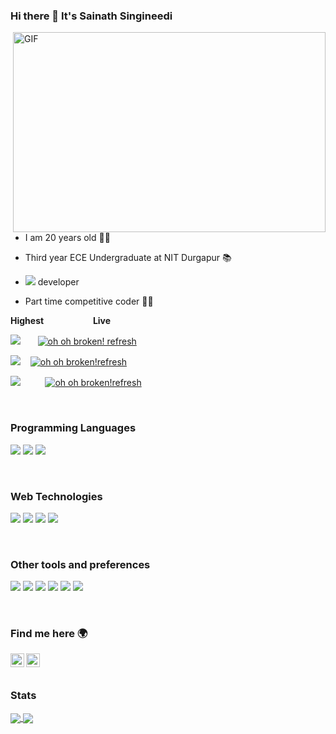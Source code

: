 ### Hi there 👋 It's Sainath Singineedi

  <img align="right" alt="GIF" src="https://github.com/abhisheknaiidu/abhisheknaiidu/blob/master/code.gif?raw=true" width="500" height="320" />


- I am 20 years old 👨‍💻 

- Third year ECE Undergraduate at NIT Durgapur 📚

- <img src='https://img.shields.io/badge/-Django-black?style=plastic&logo=django&logoColor=blue'> developer

- Part time competitive coder 🐱‍💻

**Highest** &nbsp;&nbsp;&nbsp;&nbsp;&nbsp;&nbsp;&nbsp;&nbsp;&nbsp;&nbsp;&nbsp;&nbsp;&nbsp;&nbsp;&nbsp;&nbsp;&nbsp;&nbsp; **Live**

[<img src="https://img.shields.io/badge/Codechef-1825-blue"/>](https://www.codechef.com/users/sainad)&nbsp;&nbsp;&nbsp;&nbsp;&nbsp;&nbsp;&nbsp;[![oh oh broken! refresh](https://cp-logo.vercel.app/codechef/sainad)](https://www.codechef.com/users/sainad)

[<img src="https://img.shields.io/badge/Codeforces-1364-%23378700"/>](https://codeforces.com/profile/sainad)&nbsp;&nbsp;&nbsp;&nbsp;<a href="https://codeforces.com/profile/sainad"><img src="https://run.kaist.ac.kr/badges/codeforces/sainad.svg" alt="oh oh broken!refresh"></a>

[<img src="https://img.shields.io/badge/Atcoder-762-%237f450c"/>](https://atcoder.jp/users/sainad)&nbsp;&nbsp;&nbsp;&nbsp;&nbsp;&nbsp;&nbsp;&nbsp;&nbsp;&nbsp;<a href="https://atcoder.jp/users/sainad"><img src="https://run.kaist.ac.kr/badges/atcoder/sainad.svg" alt="oh oh broken!refresh"></a>

</br>


### Programming Languages
<img src="https://img.shields.io/badge/-Python-blue?style=flat&logo=python&logoColor=white"> <img src="https://img.shields.io/badge/-JavaScript-eed718?style=flat&logo=javascript&logoColor=ffffff"> <img src="https://img.shields.io/badge/-C%20&%20C++-659ad2?style=flat&logo=c%2B%2B&logoColor=ffffff">


</br>


### Web Technologies
<img src = "https://img.shields.io/badge/-HTML5-E34F26?style=flat&logo=html5&logoColor=white"> <img src = "https://img.shields.io/badge/-CSS3-1572B6?style=flat&logo=css3&logoColor=white"> <img src="https://img.shields.io/badge/-Bootstrap-563D7C?style=flat&logo=bootstrap&logoColor=white"> <img src='https://img.shields.io/badge/-Django-black?style=flat&logo=django&logoColor=blue'>

</br>



### Other tools and preferences
<img src="http://img.shields.io/badge/-Git-F1502F?style=flat&logo=git&logoColor=FFFFFF"> <img src="http://img.shields.io/badge/-Github-000000?style=flat&logo=github&logoColor=FFFFFF"> <img src="http://img.shields.io/badge/-VS%20Code-007ACC?style=flat&logo=visual%20studio%20code&logoColor=white">
<img src="http://img.shields.io/badge/-Heroku-430098?style=flat&logo=heroku&logoColor=white"> <img src='https://img.shields.io/badge/-Ubuntu-%23c64423?style=flat&logo=ubuntu&logoColor=yellow'> <img src="https://img.shields.io/badge/-Vim-%230f80c0?style=flat&logo=vim&logoColor=black">

[comment]: <> (<img src="https://img.shields.io/badge/-Docker-white?style=flat&logo=docker&logoColor=blue">)

</br>



### Find me here 🌍
[<img align="left" alt="sainad2222 | LinkedIn" width="22px" src="https://cdn.jsdelivr.net/npm/simple-icons@v3/icons/linkedin.svg" />][linkedin]
[<img align="left" alt="sainad2222 | mail" width="22px" src="https://cdn.jsdelivr.net/npm/simple-icons@v3/icons/gmail.svg" />][gmail]
</br>
</br>




[linkedin]: https://www.linkedin.com/in/sainathsingineedi/
[gmail]: mailto:sainathsingineedi2222@gmail.com

### Stats

[comment]: <> (credits to: https://github.com/anuraghazra/github-readme-stats)

<a href="https://github.com/sainad2222">
  <img align="center" style="inline block" src="https://github-readme-stats.vercel.app/api?username=sainad2222&count_private=true&show_icons=true&theme=tokyonight" />
</a>

<a href="https://github.com/sainad2222">
  <img align="center" src="https://github-readme-stats.vercel.app/api/top-langs/?username=sainad2222&layout=compact&height=195&width=495" />
</a>


